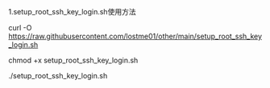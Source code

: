 1.setup_root_ssh_key_login.sh使用方法

curl -O https://raw.githubusercontent.com/lostme01/other/main/setup_root_ssh_key_login.sh

chmod +x setup_root_ssh_key_login.sh

./setup_root_ssh_key_login.sh
